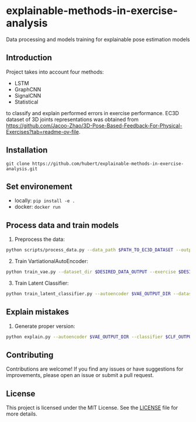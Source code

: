 # explainable-methods-in-exercise-analysis
Data processing and models training for explainable pose estimation models

## Introduction
Project takes into account four methods:
- LSTM
- GraphCNN
- SignalCNN
- Statistical

to classify and  explain performed errors in exercise performance. EC3D dataset of 3D joints representations was obtained from https://github.com/Jacoo-Zhao/3D-Pose-Based-Feedback-For-Physical-Exercises?tab=readme-ov-file.

## Installation
```git clone https://github.com/hubert/explainable-methods-in-exercise-analysis.git```

## Set environement
* locally: ```pip install -e .```
* docker: ```docker run```

## Process data and train models
1. Preprocess the data:
```bash
python scripts/process_data.py --data_path $PATH_TO_EC3D_DATASET --output_dir $DESIRED_DATA_OUTPUT
```

2. Train VartiationalAutoEncoder:
```bash
python train_vae.py --dataset_dir $DESIRED_DATA_OUTPUT --exercise $DESIRED_EXERCISE --model $ARCHITECTURE_NAME --weights_dir $VAE_OUTPUT_DIR 
```
3. Train Latent Classifier:
```bash
python train_latent_classifier.py --autoencoder $VAE_OUTPUT_DIR --dataset_dir $DESIRED_DATA_OUTPUT --exercise $DESIRED_EXERCISE --weights_dir $CLF_OUTPUT_DIR
```

## Explain mistakes

1. Generate proper version:
```bash 
python explain.py --autoencoder $VAE_OUTPUT_DIR --classifier $CLF_OUTPUT_DIR --dataset_dir $DESIRED_DATA_OUTPUT --exercise $DESIRED_EXERCISE --output_dir $COMPARISON_VIDEO_OUTPUT --sample_num $DATASET_SAMPLE_TO_EXPLAIN
```

## Contributing
Contributions are welcome! If you find any issues or have suggestions for improvements, please open an issue or submit a pull request.

## License
This project is licensed under the MIT License. See the [LICENSE](LICENSE) file for more details.
